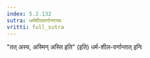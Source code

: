 ```yaml
---
index: 5.2.132
sutra: धर्मशीलवर्णान्ताच्च
vritti: full_sutra
---
```


"तत् अस्य, अस्मिन् अस्ति इति" (इति) धर्म-शील-वर्णान्तात् इनिः 